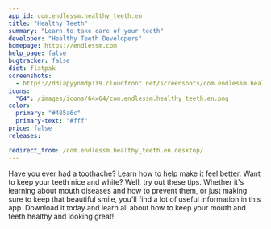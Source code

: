```yaml
---
app_id: com.endlessm.healthy_teeth.en
title: "Healthy Teeth"
summary: "Learn to take care of your teeth"
developer: "Healthy Teeth Developers"
homepage: https://endlessm.com
help_page: false
bugtracker: false
dist: flatpak
screenshots:
  - https://d3lapyynmdp1i9.cloudfront.net/screenshots/com.endlessm.healthy_teeth.en/C/com.endlessm.healthy_teeth.en-screenshot1.jpg
icons:
  "64": /images/icons/64x64/com.endlessm.healthy_teeth.en.png
color:
  primary: "#485a6c"
  primary-text: "#fff"
price: false
releases:

redirect_from: /com.endlessm.healthy_teeth.en.desktop/
---
```


<p>Have you ever had a toothache? Learn how to help make it feel better. Want to keep your teeth nice and white? Well, try out these tips. Whether it's learning about mouth diseases and how to prevent them, or just making sure to keep that beautiful smile, you'll find a lot of useful information in this app. Download it today and learn all about how to keep your mouth and teeth healthy and looking great!</p>